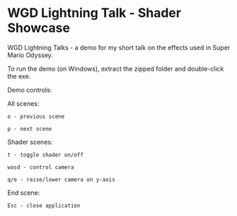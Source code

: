 # WGD Lightning Talk - Shader Showcase
WGD Lightning Talks - a demo for my short talk on the effects used in Super Mario Odyssey.

To run the demo (on Windows), extract the zipped folder and double-click the exe.

Demo controls:

  All scenes:
  
    o - previous scene
    
    p - next scene
    
  Shader scenes:
  
    t - toggle shader on/off
    
    wasd - control camera
    
    q/e - raise/lower camera on y-axis
    
  End scene:
  
    Esc - close application
